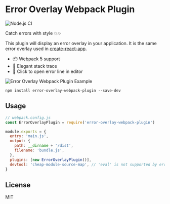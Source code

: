 # Error Overlay Webpack Plugin

![Node.js CI](https://github.com/gregberge/error-overlay-webpack-plugin/workflows/Node.js%20CI/badge.svg)

Catch errors with style 💥✨

This plugin will display an error overlay in your application. It is the same error overlay used in [create-react-app](https://github.com/facebook/create-react-app).

- 📦 Webpack 5 support
- 🥞 Elegant stack trace
- 📝 Click to open error line in editor

<img src="https://raw.githubusercontent.com/gregberge/error-overlay-webpack-plugin/master/docs/example.png" alt="Error Overlay Webpack Plugin Example">

```
npm install error-overlay-webpack-plugin --save-dev
```

## Usage

```js
// webpack.config.js
const ErrorOverlayPlugin = require('error-overlay-webpack-plugin')

module.exports = {
  entry: 'main.js',
  output: {
    path: __dirname + '/dist',
    filename: 'bundle.js',
  },
  plugins: [new ErrorOverlayPlugin()],
  devtool: 'cheap-module-source-map', // 'eval' is not supported by error-overlay-webpack-plugin
}
```

## License

MIT
